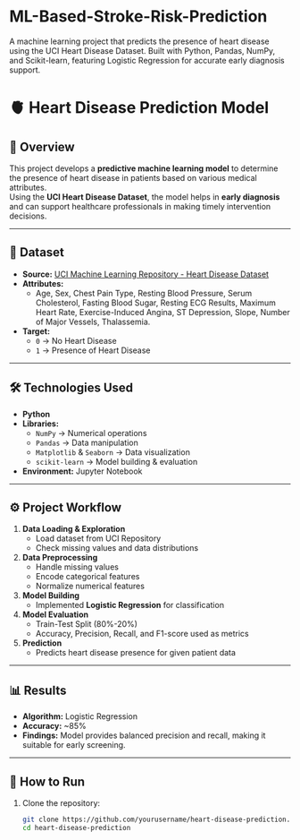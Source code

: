 # ML-Based-Stroke-Risk-Prediction
A machine learning project that predicts the presence of heart disease using the UCI Heart Disease Dataset. Built with Python, Pandas, NumPy, and Scikit-learn, featuring Logistic Regression for accurate early diagnosis support.

# 🫀 Heart Disease Prediction Model

## 📌 Overview
This project develops a **predictive machine learning model** to determine the presence of heart disease in patients based on various medical attributes.  
Using the **UCI Heart Disease Dataset**, the model helps in **early diagnosis** and can support healthcare professionals in making timely intervention decisions.

---

## 📂 Dataset
- **Source:** [UCI Machine Learning Repository - Heart Disease Dataset](https://archive.ics.uci.edu/ml/datasets/Heart+Disease)  
- **Attributes:**  
  - Age, Sex, Chest Pain Type, Resting Blood Pressure, Serum Cholesterol, Fasting Blood Sugar, Resting ECG Results, Maximum Heart Rate, Exercise-Induced Angina, ST Depression, Slope, Number of Major Vessels, Thalassemia.
- **Target:**  
  - `0` → No Heart Disease  
  - `1` → Presence of Heart Disease  

---

## 🛠️ Technologies Used
- **Python**
- **Libraries:**
  - `NumPy` → Numerical operations
  - `Pandas` → Data manipulation
  - `Matplotlib` & `Seaborn` → Data visualization
  - `scikit-learn` → Model building & evaluation
- **Environment:** Jupyter Notebook

---

## ⚙️ Project Workflow
1. **Data Loading & Exploration**
   - Load dataset from UCI Repository
   - Check missing values and data distributions
2. **Data Preprocessing**
   - Handle missing values
   - Encode categorical features
   - Normalize numerical features
3. **Model Building**
   - Implemented **Logistic Regression** for classification
4. **Model Evaluation**
   - Train-Test Split (80%-20%)
   - Accuracy, Precision, Recall, and F1-score used as metrics
5. **Prediction**
   - Predicts heart disease presence for given patient data

---

## 📊 Results
- **Algorithm:** Logistic Regression  
- **Accuracy:** ~85%  
- **Findings:** Model provides balanced precision and recall, making it suitable for early screening.

---

## 🚀 How to Run
1. Clone the repository:
   ```bash
   git clone https://github.com/yourusername/heart-disease-prediction.git
   cd heart-disease-prediction

